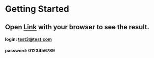 # Getting Started

## Open [Link](https://crm-system-nuxt-zeta.vercel.app) with your browser to see the result.
#### login: test3@test.com
#### password: 0123456789
